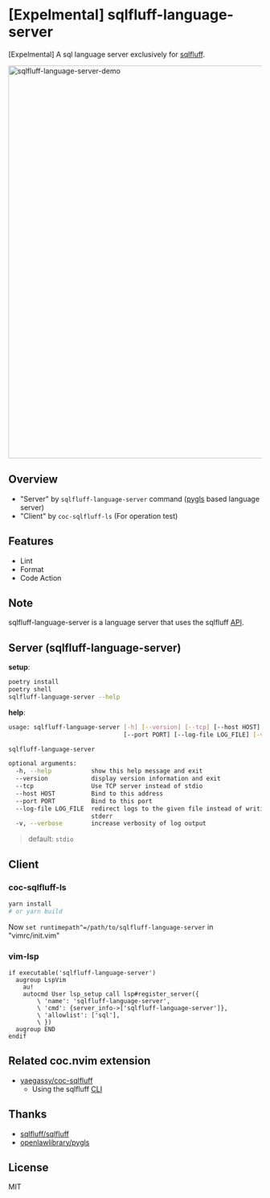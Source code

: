 # [Expelmental] sqlfluff-language-server

[Expelmental] A sql language server exclusively for [sqlfluff](https://pypi.org/project/sqlfluff/).

<img width="780" alt="sqlfluff-language-server-demo" src="https://user-images.githubusercontent.com/188642/118091006-40354080-b405-11eb-9e53-6cc1e768167a.gif">

## Overview

- "Server" by `sqlfluff-language-server` command ([pygls](https://github.com/openlawlibrary/pygls) based language server)
- "Client" by `coc-sqlfluff-ls` (For operation test)

## Features

- Lint
- Format
- Code Action

## Note

sqlfluff-language-server is a language server that uses the sqlfluff [API](https://docs.sqlfluff.com/en/stable/api.html).

## Server (sqlfluff-language-server)

**setup**:

```sh
poetry install
poetry shell
sqlfluff-language-server --help
```

**help**:

```sh
usage: sqlfluff-language-server [-h] [--version] [--tcp] [--host HOST]
                                [--port PORT] [--log-file LOG_FILE] [-v]

sqlfluff-language-server

optional arguments:
  -h, --help           show this help message and exit
  --version            display version information and exit
  --tcp                Use TCP server instead of stdio
  --host HOST          Bind to this address
  --port PORT          Bind to this port
  --log-file LOG_FILE  redirect logs to the given file instead of writing to
                       stderr
  -v, --verbose        increase verbosity of log output
```

> default: `stdio`

## Client

### coc-sqlfluff-ls

```sh
yarn install
# or yarn build
```

Now `set runtimepath^=/path/to/sqlfluff-language-server` in "vimrc/init.vim"

### vim-lsp

```vim
if executable('sqlfluff-language-server')
  augroup LspVim
    au!
    autocmd User lsp_setup call lsp#register_server({
        \ 'name': 'sqlfluff-language-server',
        \ 'cmd': {server_info->['sqlfluff-language-server']},
        \ 'allowlist': ['sql'],
        \ })
  augroup END
endif
```

## Related coc.nvim extension

- [yaegassy/coc-sqlfluff](https://github.com/yaegassy/coc-sqlfluff)
  - Using the sqlfluff [CLI](https://docs.sqlfluff.com/en/stable/cli.html)

## Thanks

- [sqlfluff/sqlfluff](https://github.com/sqlfluff/sqlfluff)
- [openlawlibrary/pygls](https://github.com/openlawlibrary/pygls)

## License

MIT
